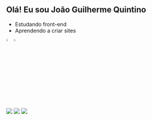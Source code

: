 ## Olá! Eu sou João Guilherme Quintino

- Estudando front-end
- Aprendendo a criar sites

<img width="4%" src="https://cdn.jsdelivr.net/gh/devicons/devicon/icons/html5/html5-original.svg"><img width="4%" src="https://cdn.jsdelivr.net/gh/devicons/devicon/icons/css3/css3-original.svg">

##

<div>
<a href="https://www.instagram.com/jgquintino_" target="_blank"><img src="https://img.shields.io/badge/Instagram-E4405F?style=for-the-badge&logo=instagram&logoColor=white"
  target="_blank"></a> <a href = "https://mail.google.com/mail/u/0/#inbox"><img src="https://img.shields.io/badge/Gmail-D14836?style=for-the-badge&logo=gmail&logoColor=white"  target="_blank"></a> <a href = "https://www.linkedin.com/in/joão-guilherme-quintino-047a84297/" target="_blank"><img src="https://img.shields.io/badge/LinkedIn-0077B5?style=for-the-badge&logo=linkedin&logoColor=white"  target="_blank"></a>  
</div>

